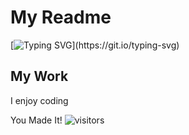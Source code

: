 # My Readme

[![Typing SVG](https://readme-typing-svg.herokuapp.com?color=%230FF700&center=true&vCenter=true&multiline=true&width=700&height=200&lines=Hello%2C+My+name+is+Mitchel+;+I++am+an+extroverted+introvert.;+I+really+enjoy+working+with+and+creating+automated+devices;I+do+alot+with+gaming+and+robotics%2C+it+comes+naturally+to+me.;I+am+currently+looking+for+a+coding+home.)](https://git.io/typing-svg)

## My Work 

I enjoy coding 

You Made It! ![visitors](https://visitor-badge.glitch.me/badge?page_id=MPowed.visitor-badge)
